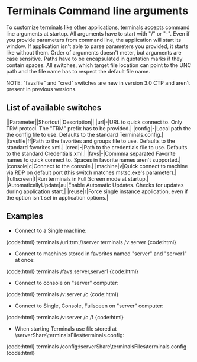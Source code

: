 # Terminals Command line arguments

To customize terminals like other applications, terminals accepts command line arguments at startup. All arguments have to start with "/" or "-". Even if you provide parameters from command line, the application will start its window. If application isn't able to parse parameters you provided, it starts like without them. Order of arguments doesn't meter, but arguments are case sensitive. Paths have to be encapsulated in quotation marks if they contain spaces.
All switches, which target file location can point to the UNC path and the file name has to respect the default file name.

NOTE: "favsfile" and "cred" switches are new in version 3.0 CTP and aren't present in previous versions.

## List of available switches

||Parameter||Shortcut||Description||
|url|-|URL to quick connect to. Only TRM protocl. The "TRM" prefix has to be provided.|
|config|-|Local path the the config file to use.  Defaults to the standard Terminals.config.|
|favsfile|ff|Path to the favorites and groups file to use. Defaults to the standard favorites.xml.|
|cred|-|Path to the credentials file to use. Defaults to the standard Credentials.xml.|
|favs|-|Commma separated Favorite names to quick connect to. Spaces in favorite names aren't supported.|
|console|c|Connect to the console.|
|machine|v|Quick connect to machine via RDP on default port  (this switch matches mstsc.exe's parameter).|
|fullscreen|f|Run terminals in Full Screen mode at startup.|
|AutomaticallyUpdate|au|Enable Automatic Updates. Checks for updates during application start.|
|reuse|r|Force single instance application, even if the option isn't set in application options.|


## Examples
* Connect to a Single machine:

{code:html}
terminals /url:trm://server
terminals /v:server
{code:html}

* Connect to machines stored in favorites named "server" and "server1" at once:

{code:html}
terminals /favs:server,server1
{code:html}

* Connect to console on "server" computer:

{code:html}
terminals /v:server /c
{code:html}

* Connect to Single, Console, Fullsceen on "server" computer:

{code:html}
terminals /v:server /c /f
{code:html}

* When starting Terminals use file stored at \\serverShare\terminalsFiles\terminals.config:

{code:html}
terminals /config:\\serverShare\terminalsFiles\terminals.config
{code:html}